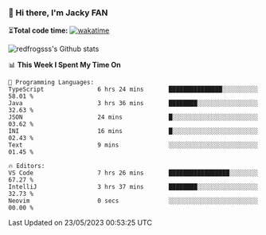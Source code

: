 ### 👋 Hi there, I'm Jacky FAN

⏳**Total code time:** [![wakatime](https://wakatime.com/badge/user/2cbd8003-b8b8-4565-92d7-ad9c23ff1846.svg)](https://wakatime.com/@2cbd8003-b8b8-4565-92d7-ad9c23ff1846)

<img src="https://github-readme-stats.vercel.app/api?username=redfrogsss&show_icons=true" alt="redfrogsss's Github stats"></img>

<!--START_SECTION:waka-->
📊 **This Week I Spent My Time On** 

```text
💬 Programming Languages: 
TypeScript               6 hrs 24 mins       ███████████████░░░░░░░░░░   58.01 % 
Java                     3 hrs 36 mins       ████████░░░░░░░░░░░░░░░░░   32.63 % 
JSON                     24 mins             █░░░░░░░░░░░░░░░░░░░░░░░░   03.62 % 
INI                      16 mins             █░░░░░░░░░░░░░░░░░░░░░░░░   02.43 % 
Text                     9 mins              ░░░░░░░░░░░░░░░░░░░░░░░░░   01.45 % 

🔥 Editors: 
VS Code                  7 hrs 26 mins       █████████████████░░░░░░░░   67.27 % 
IntelliJ                 3 hrs 37 mins       ████████░░░░░░░░░░░░░░░░░   32.73 % 
Neovim                   0 secs              ░░░░░░░░░░░░░░░░░░░░░░░░░   00.00 % 
```


 Last Updated on 23/05/2023 00:53:25 UTC
<!--END_SECTION:waka-->
